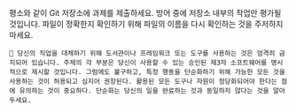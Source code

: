 평소와 같이 Git 저장소에 과제를 제출하세요. 방어 중에 저장소 내부의 작업만 평가될 것입니다. 파일이 정확한지 확인하기 위해 파일의 이름을 다시 확인하는 것을 주저하지 마세요.

```
🚨 당신의 직업을 대체하기 위해 도서관이나 프레임워크 또는 도구를 사용하는 것은 엄격히 금지되어 있습니다. 주제의 각 부분은 당신이 사용할 수 있는 승인된 제3자 소프트웨어를 명시적으로 제시할 것입니다. 그럼에도 불구하고, 특정 행동을 단순화하기 위해 가능한 모든 것을 사용하는 것이 허용되고 심지어 권장된다. 활용된 모든 도구나 자원이 정당화되어야 한다는 점에 유의하는 것이 중요하다. 단순화는 당신의 일을 완료하는 것과 동일하지 않다는 것을 알아두세요.
```